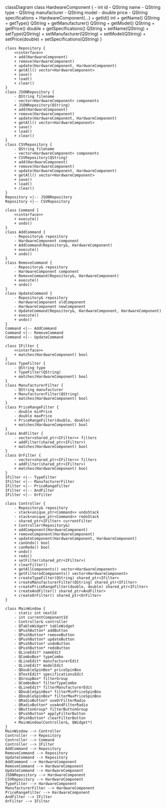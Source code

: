 classDiagram
    class HardwareComponent {
        - int id
        - QString name
        - QString type
        - QString manufacturer
        - QString model
        - double price
        - QString specifications
        + HardwareComponent(...)
        + getId() int
        + getName() QString
        + getType() QString
        + getManufacturer() QString
        + getModel() QString
        + getPrice() double
        + getSpecifications() QString
        + setName(QString)
        + setType(QString)
        + setManufacturer(QString)
        + setModel(QString)
        + setPrice(double)
        + setSpecifications(QString)
    }

    class Repository {
        <<interface>>
        + add(HardwareComponent)
        + remove(HardwareComponent)
        + update(HardwareComponent, HardwareComponent)
        + getAll() vector<HardwareComponent>
        + save()
        + load()
        + clear()
    }
    class JSONRepository {
        - QString filename
        - vector<HardwareComponent> components
        + JSONRepository(QString)
        + add(HardwareComponent)
        + remove(HardwareComponent)
        + update(HardwareComponent, HardwareComponent)
        + getAll() vector<HardwareComponent>
        + save()
        + load()
        + clear()
    }
    class CSVRepository {
        - QString filename
        - vector<HardwareComponent> components
        + CSVRepository(QString)
        + add(HardwareComponent)
        + remove(HardwareComponent)
        + update(HardwareComponent, HardwareComponent)
        + getAll() vector<HardwareComponent>
        + save()
        + load()
        + clear()
    }
    Repository <|-- JSONRepository
    Repository <|-- CSVRepository

    class Command {
        <<interface>>
        + execute()
        + undo()
    }
    class AddCommand {
        - Repository& repository
        - HardwareComponent component
        + AddCommand(Repository&, HardwareComponent)
        + execute()
        + undo()
    }
    class RemoveCommand {
        - Repository& repository
        - HardwareComponent component
        + RemoveCommand(Repository&, HardwareComponent)
        + execute()
        + undo()
    }
    class UpdateCommand {
        - Repository& repository
        - HardwareComponent oldComponent
        - HardwareComponent newComponent
        + UpdateCommand(Repository&, HardwareComponent, HardwareComponent)
        + execute()
        + undo()
    }
    Command <|-- AddCommand
    Command <|-- RemoveCommand
    Command <|-- UpdateCommand

    class IFilter {
        <<interface>>
        + matches(HardwareComponent) bool
    }
    class TypeFilter {
        - QString type
        + TypeFilter(QString)
        + matches(HardwareComponent) bool
    }
    class ManufacturerFilter {
        - QString manufacturer
        + ManufacturerFilter(QString)
        + matches(HardwareComponent) bool
    }
    class PriceRangeFilter {
        - double minPrice
        - double maxPrice
        + PriceRangeFilter(double, double)
        + matches(HardwareComponent) bool
    }
    class AndFilter {
        - vector<shared_ptr<IFilter>> filters
        + addFilter(shared_ptr<IFilter>)
        + matches(HardwareComponent) bool
    }
    class OrFilter {
        - vector<shared_ptr<IFilter>> filters
        + addFilter(shared_ptr<IFilter>)
        + matches(HardwareComponent) bool
    }
    IFilter <|-- TypeFilter
    IFilter <|-- ManufacturerFilter
    IFilter <|-- PriceRangeFilter
    IFilter <|-- AndFilter
    IFilter <|-- OrFilter

    class Controller {
        - Repository& repository
        - stack<unique_ptr<Command>> undoStack
        - stack<unique_ptr<Command>> redoStack
        - shared_ptr<IFilter> currentFilter
        + Controller(Repository&)
        + addComponent(HardwareComponent)
        + removeComponent(HardwareComponent)
        + updateComponent(HardwareComponent, HardwareComponent)
        + canUndo() bool
        + canRedo() bool
        + undo()
        + redo()
        + setFilter(shared_ptr<IFilter>)
        + clearFilter()
        + getAllComponents() vector<HardwareComponent>
        + getFilteredComponents() vector<HardwareComponent>
        + createTypeFilter(QString) shared_ptr<IFilter>
        + createManufacturerFilter(QString) shared_ptr<IFilter>
        + createPriceRangeFilter(double, double) shared_ptr<IFilter>
        + createAndFilter() shared_ptr<AndFilter>
        + createOrFilter() shared_ptr<OrFilter>
    }

    class MainWindow {
        - static int nextId
        - int currentComponentId
        - Controller& controller
        - QTableWidget* tableWidget
        - QPushButton* addButton
        - QPushButton* removeButton
        - QPushButton* updateButton
        - QPushButton* undoButton
        - QPushButton* redoButton
        - QLineEdit* nameEdit
        - QComboBox* typeCombo
        - QLineEdit* manufacturerEdit
        - QLineEdit* modelEdit
        - QDoubleSpinBox* priceSpinBox
        - QTextEdit* specificationsEdit
        - QGroupBox* filterGroup
        - QComboBox* filterTypeCombo
        - QLineEdit* filterManufacturerEdit
        - QDoubleSpinBox* filterMinPriceSpinBox
        - QDoubleSpinBox* filterMaxPriceSpinBox
        - QRadioButton* useOrFilterRadio
        - QRadioButton* useAndFilterRadio
        - QButtonGroup* filterButtonGroup
        - QPushButton* applyFilterButton
        - QPushButton* clearFilterButton
        + MainWindow(Controller&, QWidget*)
    }
    MainWindow --> Controller
    Controller --> Repository
    Controller --> Command
    Controller --> IFilter
    AddCommand --> Repository
    RemoveCommand --> Repository
    UpdateCommand --> Repository
    AddCommand --> HardwareComponent
    RemoveCommand --> HardwareComponent
    UpdateCommand --> HardwareComponent
    JSONRepository --> HardwareComponent
    CSVRepository --> HardwareComponent
    TypeFilter --> HardwareComponent
    ManufacturerFilter --> HardwareComponent
    PriceRangeFilter --> HardwareComponent
    AndFilter --> IFilter
    OrFilter --> IFilter